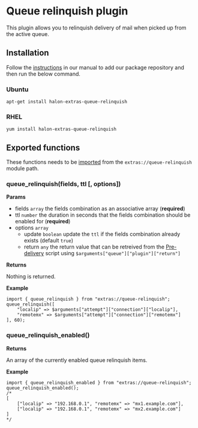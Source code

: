 # Queue relinquish plugin

This plugin allows you to relinquish delivery of mail when picked up from the active queue.

## Installation

Follow the [instructions](https://docs.halon.io/manual/comp_install.html#installation) in our manual to add our package repository and then run the below command.

### Ubuntu

```
apt-get install halon-extras-queue-relinquish
```

### RHEL

```
yum install halon-extras-queue-relinquish
```

## Exported functions

These functions needs to be [imported](https://docs.halon.io/hsl/structures.html#import) from the `extras://queue-relinquish` module path.

### queue_relinquish(fields, ttl [, options])

**Params**

- fields `array` the fields combination as an associative array (**required**)
- ttl `number` the duration in seconds that the fields combination should be enabled for (**required**)
- options `array` 
    - update `boolean` update the `ttl` if the fields combination already exists (default `true`)
    - return `any` the return value that can be retreived from the [Pre-delivery](https://docs.halon.io/hsl/predelivery.html) script using `$arguments["queue"]["plugin"]["return"]`

**Returns**

Nothing is returned.

**Example**

```
import { queue_relinquish } from "extras://queue-relinquish";
queue_relinquish([
    "localip" => $arguments["attempt"]["connection"]["localip"],
    "remotemx" => $arguments["attempt"]["connection"]["remotemx"]
], 60);
```

### queue_relinquish_enabled()

**Returns**

An array of the currently enabled queue relinquish items.

**Example**

```
import { queue_relinquish_enabled } from "extras://queue-relinquish";
queue_relinquish_enabled();
/*
[
    ["localip" => "192.168.0.1", "remotemx" => "mx1.example.com"],
    ["localip" => "192.168.0.1", "remotemx" => "mx2.example.com"]
]
*/
```